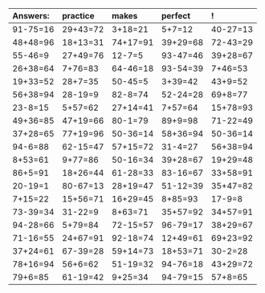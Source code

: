 | Answers: | practice | makes | perfect | ! |
| :--- | :--- | :--- | :--- | :--- |
| 91-75=16 | 29+43=72 | 3+18=21 | 5+7=12 | 40-27=13 | 
| 48+48=96 | 18+13=31 | 74+17=91 | 39+29=68 | 72-43=29 | 
| 55-46=9 | 27+49=76 | 12-7=5 | 93-47=46 | 39+28=67 | 
| 26+38=64 | 7+76=83 | 64-46=18 | 93-54=39 | 7+46=53 | 
| 19+33=52 | 28+7=35 | 50-45=5 | 3+39=42 | 43+9=52 | 
| 56+38=94 | 28-19=9 | 82-8=74 | 52-24=28 | 69+8=77 | 
| 23-8=15 | 5+57=62 | 27+14=41 | 7+57=64 | 15+78=93 | 
| 49+36=85 | 47+19=66 | 80-1=79 | 89+9=98 | 71-22=49 | 
| 37+28=65 | 77+19=96 | 50-36=14 | 58+36=94 | 50-36=14 | 
| 94-6=88 | 62-15=47 | 57+15=72 | 31-4=27 | 56+38=94 | 
| 8+53=61 | 9+77=86 | 50-16=34 | 39+28=67 | 19+29=48 | 
| 86+5=91 | 18+26=44 | 61-28=33 | 83-16=67 | 33+58=91 | 
| 20-19=1 | 80-67=13 | 28+19=47 | 51-12=39 | 35+47=82 | 
| 7+15=22 | 15+56=71 | 16+29=45 | 8+85=93 | 17-9=8 | 
| 73-39=34 | 31-22=9 | 8+63=71 | 35+57=92 | 34+57=91 | 
| 94-28=66 | 5+79=84 | 72-15=57 | 96-79=17 | 38+29=67 | 
| 71-16=55 | 24+67=91 | 92-18=74 | 12+49=61 | 69+23=92 | 
| 37+24=61 | 67-39=28 | 59+14=73 | 18+53=71 | 30-2=28 | 
| 78+16=94 | 56+6=62 | 51-19=32 | 94-76=18 | 43+29=72 | 
| 79+6=85 | 61-19=42 | 9+25=34 | 94-79=15 | 57+8=65 | 
